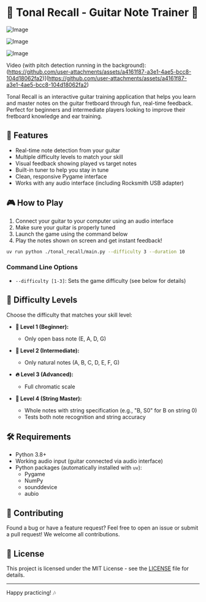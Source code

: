 # 🎵 Tonal Recall - Guitar Note Trainer 🎸

![Image](https://github.com/user-attachments/assets/d29e66f2-6dc5-441e-aa1a-99b5956d2ef3)

![Image](https://github.com/user-attachments/assets/610dbeed-bd38-409c-8695-94cc5cfd815a)

![Image](https://github.com/user-attachments/assets/2d3fb2d9-4b9f-4e5d-b020-8418fb3fa23f)

Video (with pitch detection running in the background):
(https://github.com/user-attachments/assets/a4161f87-a3e1-4ae5-bcc8-104d18062fa2)](https://github.com/user-attachments/assets/a4161f87-a3e1-4ae5-bcc8-104d18062fa2)

Tonal Recall is an interactive guitar training application that helps you learn and master notes on the guitar fretboard through fun, real-time feedback. Perfect for beginners and intermediate players looking to improve their fretboard knowledge and ear training.

## 🚀 Features

- Real-time note detection from your guitar
- Multiple difficulty levels to match your skill
- Visual feedback showing played vs target notes
- Built-in tuner to help you stay in tune
- Clean, responsive Pygame interface
- Works with any audio interface (including Rocksmith USB adapter)

## 🎮 How to Play

1. Connect your guitar to your computer using an audio interface
2. Make sure your guitar is properly tuned
3. Launch the game using the command below
4. Play the notes shown on screen and get instant feedback!

```bash
uv run python ./tonal_recall/main.py --difficulty 3 --duration 10
```

### Command Line Options

- `--difficulty [1-3]`: Sets the game difficulty (see below for details)

## 🎯 Difficulty Levels

Choose the difficulty that matches your skill level:

- **🎵 Level 1 (Beginner):**
  - Only open bass note (E, A, D, G)

- **🎸 Level 2 (Intermediate):**
  - Only natural notes (A, B, C, D, E, F, G)


- **🔥 Level 3 (Advanced):**
  - Full chromatic scale

- **🎯 Level 4 (String Master):**
  - Whole notes with string specification (e.g., "B, S0" for B on string 0)
  - Tests both note recognition and string accuracy

## 🛠️ Requirements

- Python 3.8+
- Working audio input (guitar connected via audio interface)
- Python packages (automatically installed with `uv`):
  - Pygame
  - NumPy
  - sounddevice
  - aubio

## 🤝 Contributing

Found a bug or have a feature request? Feel free to open an issue or submit a pull request! We welcome all contributions.

## 📜 License

This project is licensed under the MIT License - see the [LICENSE](LICENSE) file for details.

---

Happy practicing! 🎶
